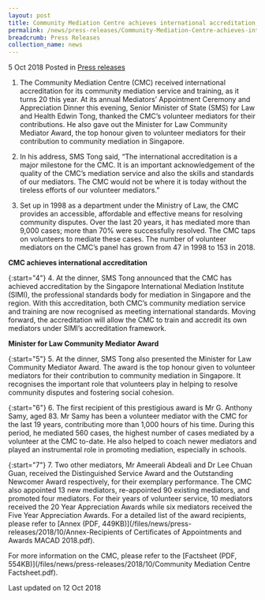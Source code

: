 ```yaml
---
layout: post
title: Community Mediation Centre achieves international accreditation, thanked volunteers as it turns 20 this year
permalink: /news/press-releases/Community-Mediation-Centre-achieves-international-accreditation
breadcrumb: Press Releases
collection_name: news
---
```


5 Oct 2018 Posted in [Press releases](/news/press-releases)

1. The Community Mediation Centre (CMC) received international accreditation for its community mediation service and training, as it turns 20 this year. At its annual Mediators’ Appointment Ceremony and Appreciation Dinner this evening, Senior Minister of State (SMS) for Law and Health Edwin Tong, thanked the CMC’s volunteer mediators for their contributions. He also gave out the Minister for Law Community Mediator Award, the top honour given to volunteer mediators for their contribution to community mediation in Singapore.

2. In his address, SMS Tong said, “The international accreditation is a major milestone for the CMC. It is an important acknowledgement of the quality of the CMC’s mediation service and also the skills and standards of our mediators. The CMC would not be where it is today without the tireless efforts of our volunteer mediators.”

3. Set up in 1998 as a department under the Ministry of Law, the CMC provides an accessible, affordable and effective means for resolving community disputes. Over the last 20 years, it has mediated more than 9,000 cases; more than 70% were successfully resolved. The CMC taps on volunteers to mediate these cases. The number of volunteer mediators on the CMC’s panel has grown from 47 in 1998 to 153 in 2018.

**CMC achieves international accreditation**

{:start="4"}
4. At the dinner, SMS Tong announced that the CMC has achieved accreditation by the Singapore International Mediation Institute (SIMI), the professional standards body for mediation in Singapore and the region. With this accreditation, both CMC’s community mediation service and training are now recognised as meeting international standards. Moving forward, the accreditation will allow the CMC to train and accredit its own mediators under SIMI’s accreditation framework.

**Minister for Law Community Mediator Award**

{:start="5"}
5. At the dinner, SMS Tong also presented the Minister for Law Community Mediator Award. The award is the top honour given to volunteer mediators for their contribution to community mediation in Singapore. It recognises the important role that volunteers play in helping to resolve community disputes and fostering social cohesion.

{:start="6"}
6. The first recipient of this prestigious award is Mr G. Anthony Samy, aged 83. Mr Samy has been a volunteer mediator with the CMC for the last 19 years, contributing more than 1,000 hours of his time. During this period, he mediated 560 cases, the highest number of cases mediated by a volunteer at the CMC to-date. He also helped to coach newer mediators and played an instrumental role in promoting mediation, especially in schools.  

{:start="7"}
7. Two other mediators, Mr Ameerali Abdeali and Dr Lee Chuan Guan, received the Distinguished Service Award and the Outstanding Newcomer Award respectively, for their exemplary performance. The CMC also appointed 13 new mediators, re-appointed 90 existing mediators, and promoted four mediators. For their years of volunteer service, 10 mediators received the 20 Year Appreciation Awards while six mediators received the Five Year Appreciation Awards. For a detailed list of the award recipients, please refer to [Annex (PDF, 449KB)](/files/news/press-releases/2018/10/Annex-Recipients of Certificates of Appointments and Awards MACAD 2018.pdf).

For more information on the CMC, please refer to the [Factsheet (PDF, 554KB)](/files/news/press-releases/2018/10/Community Mediation Centre Factsheet.pdf).


<p class="right-side-updated">Last updated on 12 Oct 2018</p>
